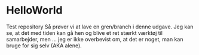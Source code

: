 # HelloWorld
Test repository
Så prøver vi at lave en gren/branch i denne udgave. Jeg kan se, at det med tiden kan gå hen og blive et ret stærkt værktøj til samarbejder, men ... jeg er ikke overbevist om, at det er noget, man kan bruge for sig selv (AKA alene).
